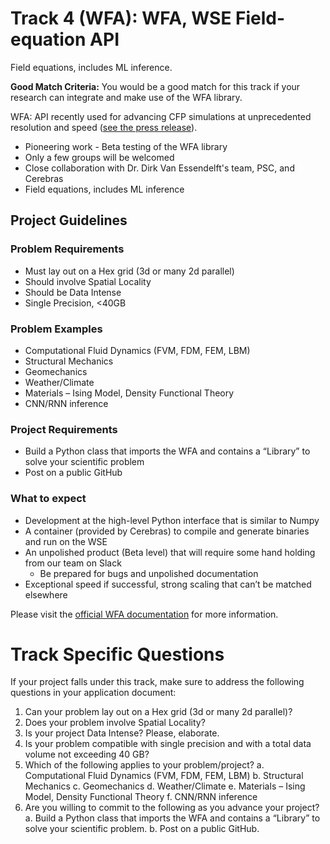 # Track 4 (WFA): WFA, WSE Field-equation API
Field equations, includes ML inference.

**Good Match Criteria:** You would be a good match for this track if your research can integrate and make use of the WFA library.

WFA: API recently used for advancing CFP simulations at unprecedented resolution and speed ([see the press release](https://www.psc.edu/national-energy-technology-laboratory-and-pittsburgh-supercomputing-center-pioneer-first-ever-computational-fluid-dynamics-simulation-on-cerebras-wafer-scale-engine/)).
* Pioneering work - Beta testing of the WFA library
* Only a few groups will be welcomed
* Close collaboration with Dr. Dirk Van Essendelft's team, PSC, and Cerebras
* Field equations, includes ML inference
## Project Guidelines
### Problem Requirements
* Must lay out on a Hex grid (3d or many 2d parallel)
* Should involve Spatial Locality
* Should be Data Intense
* Single Precision, &lt;40GB
### Problem Examples
* Computational Fluid Dynamics (FVM, FDM, FEM, LBM)
* Structural Mechanics
* Geomechanics
* Weather/Climate
* Materials – Ising Model, Density Functional Theory
* CNN/RNN inference
### Project Requirements
* Build a Python class that imports the WFA and contains a “Library” to solve your scientific problem
* Post on a public GitHub
### What to expect
* Development at the high-level Python interface that is similar to Numpy
* A container (provided by Cerebras) to compile and generate binaries and run on the WSE
* An unpolished product (Beta level) that will require some hand holding from our team on Slack
   * Be prepared for bugs and unpolished documentation
* Exceptional speed if successful, strong scaling that can’t be matched elsewhere
  
Please visit the [official WFA documentation](https://dirk-netl.github.io/WSE_FE/) for more information.

# Track Specific Questions

If your project falls under this track, make sure to address the following questions in your application document:

1. Can your problem lay out on a Hex grid (3d or many 2d parallel)?
2. Does your problem involve Spatial Locality?
3. Is your project Data Intense? Please, elaborate.
4. Is your problem compatible with single precision and with a total data volume not exceeding 40 GB?
5. Which of the following applies to your problem/project?
    a. Computational Fluid Dynamics (FVM, FDM, FEM, LBM)
    b. Structural Mechanics
    c. Geomechanics
    d. Weather/Climate
    e. Materials – Ising Model, Density Functional Theory
    f. CNN/RNN inference
6. Are you willing to commit to the following as you advance your project?
    a. Build a Python class that imports the WFA and contains a “Library” to solve your scientific problem.
    b. Post on a public GitHub.